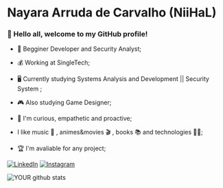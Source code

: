 # Nayara Arruda de Carvalho (NiiHaL)

### :handshake: Hello all, welcome to my GitHub profile!


- :beginner: Begginer Developer and Security Analyst;

- :moneybag: Working at SingleTech;

-  :desktop_computer: Currently studying Systems Analysis and Development || Security System ;

- :video_game: Also studying Game Designer;

- :call_me_hand: I'm curious, empathetic and proactive;

- I like music :metal: , animes&movies :clapper: , books :books: and technologies :woman_technologist:;

- :trophy: I'm avaliable for any project;
  

[![LinkedIn](https://img.shields.io/badge/LinkedIn-000?style=for-the-badge&logo=linkedin&logoColor=0E76A8)](https://www.linkedin.com/in/nihal182/)
[![Instagram](https://img.shields.io/badge/Instagram-000?style=for-the-badge&logo=instagram)](https://www.instagram.com/notexist4u/)
  
<script src="https://tryhackme.com/badge/3122026"></script>

![YOUR github stats](https://github-readme-stats.vercel.app/api?username=Nihal182)

